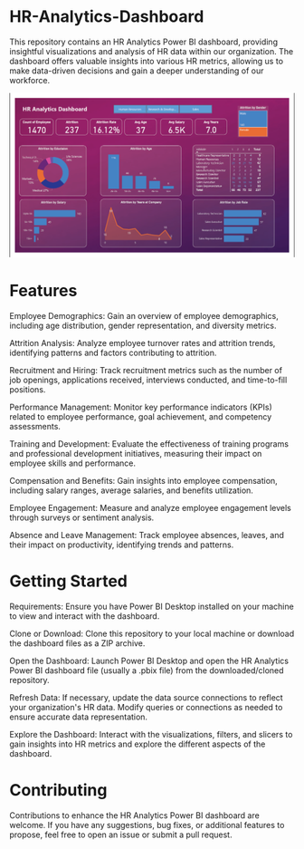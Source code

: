 # HR-Analytics-Dashboard
This repository contains an HR Analytics Power BI dashboard, providing insightful visualizations and analysis of HR data within our organization. The dashboard offers valuable insights into various HR metrics, allowing us to make data-driven decisions and gain a deeper understanding of our workforce.

![](https://github.com/sarthakking5/HR-Analytics-Dashboard/blob/main/dashboard%20files/image1png.png)


# Features
Employee Demographics: Gain an overview of employee demographics, including age distribution, gender representation, and diversity metrics.

Attrition Analysis: Analyze employee turnover rates and attrition trends, identifying patterns and factors contributing to attrition.

Recruitment and Hiring: Track recruitment metrics such as the number of job openings, applications received, interviews conducted, and time-to-fill positions.

Performance Management: Monitor key performance indicators (KPIs) related to employee performance, goal achievement, and competency assessments.

Training and Development: Evaluate the effectiveness of training programs and professional development initiatives, measuring their impact on employee skills and performance.

Compensation and Benefits: Gain insights into employee compensation, including salary ranges, average salaries, and benefits utilization.

Employee Engagement: Measure and analyze employee engagement levels through surveys or sentiment analysis.

Absence and Leave Management: Track employee absences, leaves, and their impact on productivity, identifying trends and patterns.

# Getting Started
Requirements: Ensure you have Power BI Desktop installed on your machine to view and interact with the dashboard.

Clone or Download: Clone this repository to your local machine or download the dashboard files as a ZIP archive.

Open the Dashboard: Launch Power BI Desktop and open the HR Analytics Power BI dashboard file (usually a .pbix file) from the downloaded/cloned repository.

Refresh Data: If necessary, update the data source connections to reflect your organization's HR data. Modify queries or connections as needed to ensure accurate data representation.

Explore the Dashboard: Interact with the visualizations, filters, and slicers to gain insights into HR metrics and explore the different aspects of the dashboard.

# Contributing
Contributions to enhance the HR Analytics Power BI dashboard are welcome. If you have any suggestions, bug fixes, or additional features to propose, feel free to open an issue or submit a pull request.
